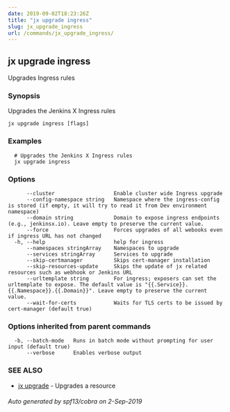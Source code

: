 ```yaml
---
date: 2019-09-02T18:23:26Z
title: "jx upgrade ingress"
slug: jx_upgrade_ingress
url: /commands/jx_upgrade_ingress/
---
```

## jx upgrade ingress

Upgrades Ingress rules

### Synopsis

Upgrades the Jenkins X Ingress rules

```
jx upgrade ingress [flags]
```

### Examples

```
  # Upgrades the Jenkins X Ingress rules
  jx upgrade ingress
```

### Options

```
      --cluster                   Enable cluster wide Ingress upgrade
      --config-namespace string   Namespace where the ingress-config is stored (if empty, it will try to read it from Dev environment namespace)
      --domain string             Domain to expose ingress endpoints (e.g., jenkinsx.io). Leave empty to preserve the current value.
      --force                     Forces upgrades of all webooks even if ingress URL has not changed
  -h, --help                      help for ingress
      --namespaces stringArray    Namespaces to upgrade
      --services stringArray      Services to upgrade
      --skip-certmanager          Skips cert-manager installation
      --skip-resources-update     Skips the update of jx related resources such as webhook or Jenkins URL
      --urltemplate string        For ingress; exposers can set the urltemplate to expose. The default value is "{{.Service}}.{{.Namespace}}.{{.Domain}}". Leave empty to preserve the current value.
      --wait-for-certs            Waits for TLS certs to be issued by cert-manager (default true)
```

### Options inherited from parent commands

```
  -b, --batch-mode   Runs in batch mode without prompting for user input (default true)
      --verbose      Enables verbose output
```

### SEE ALSO

* [jx upgrade](/commands/jx_upgrade/)	 - Upgrades a resource

###### Auto generated by spf13/cobra on 2-Sep-2019
